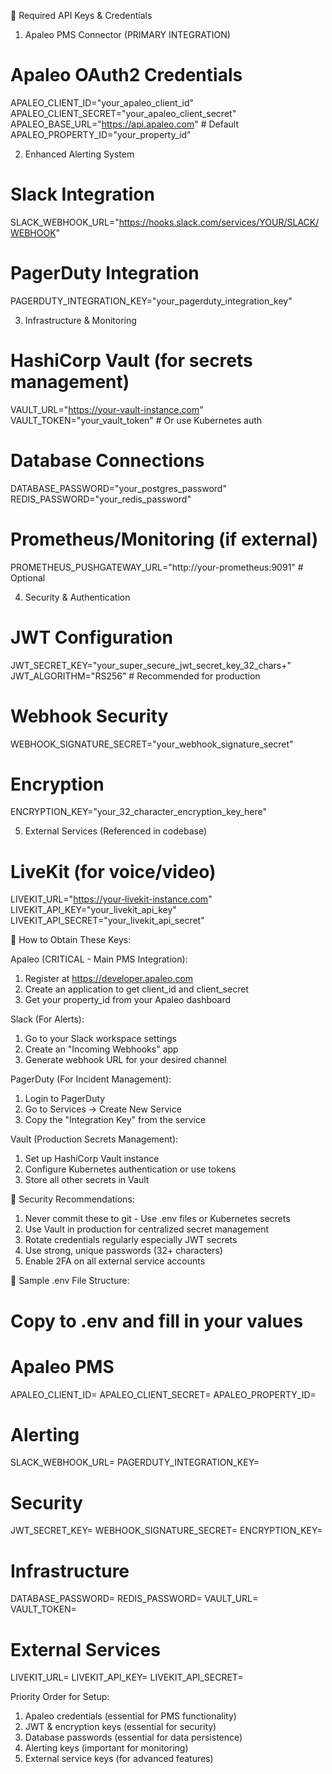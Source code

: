  🔐 Required API Keys & Credentials

  1. Apaleo PMS Connector (PRIMARY INTEGRATION)

  # Apaleo OAuth2 Credentials
  APALEO_CLIENT_ID="your_apaleo_client_id"
  APALEO_CLIENT_SECRET="your_apaleo_client_secret"
  APALEO_BASE_URL="https://api.apaleo.com"  # Default
  APALEO_PROPERTY_ID="your_property_id"

  2. Enhanced Alerting System

  # Slack Integration
  SLACK_WEBHOOK_URL="https://hooks.slack.com/services/YOUR/SLACK/WEBHOOK"

  # PagerDuty Integration  
  PAGERDUTY_INTEGRATION_KEY="your_pagerduty_integration_key"

  3. Infrastructure & Monitoring

  # HashiCorp Vault (for secrets management)
  VAULT_URL="https://your-vault-instance.com"
  VAULT_TOKEN="your_vault_token"  # Or use Kubernetes auth

  # Database Connections
  DATABASE_PASSWORD="your_postgres_password"
  REDIS_PASSWORD="your_redis_password"

  # Prometheus/Monitoring (if external)
  PROMETHEUS_PUSHGATEWAY_URL="http://your-prometheus:9091"  # Optional

  4. Security & Authentication

  # JWT Configuration
  JWT_SECRET_KEY="your_super_secure_jwt_secret_key_32_chars+"
  JWT_ALGORITHM="RS256"  # Recommended for production

  # Webhook Security
  WEBHOOK_SIGNATURE_SECRET="your_webhook_signature_secret"

  # Encryption
  ENCRYPTION_KEY="your_32_character_encryption_key_here"

  5. External Services (Referenced in codebase)

  # LiveKit (for voice/video)
  LIVEKIT_URL="https://your-livekit-instance.com"
  LIVEKIT_API_KEY="your_livekit_api_key"
  LIVEKIT_API_SECRET="your_livekit_api_secret"

  📝 How to Obtain These Keys:

  Apaleo (CRITICAL - Main PMS Integration):

  1. Register at https://developer.apaleo.com
  2. Create an application to get client_id and client_secret
  3. Get your property_id from your Apaleo dashboard

  Slack (For Alerts):

  1. Go to your Slack workspace settings
  2. Create an "Incoming Webhooks" app
  3. Generate webhook URL for your desired channel

  PagerDuty (For Incident Management):

  1. Login to PagerDuty
  2. Go to Services → Create New Service
  3. Copy the "Integration Key" from the service

  Vault (Production Secrets Management):

  1. Set up HashiCorp Vault instance
  2. Configure Kubernetes authentication or use tokens
  3. Store all other secrets in Vault

  🚨 Security Recommendations:

  1. Never commit these to git - Use .env files or Kubernetes secrets
  2. Use Vault in production for centralized secret management
  3. Rotate credentials regularly especially JWT secrets
  4. Use strong, unique passwords (32+ characters)
  5. Enable 2FA on all external service accounts

  📄 Sample .env File Structure:

  # Copy to .env and fill in your values
  # Apaleo PMS
  APALEO_CLIENT_ID=
  APALEO_CLIENT_SECRET=
  APALEO_PROPERTY_ID=

  # Alerting
  SLACK_WEBHOOK_URL=
  PAGERDUTY_INTEGRATION_KEY=

  # Security
  JWT_SECRET_KEY=
  WEBHOOK_SIGNATURE_SECRET=
  ENCRYPTION_KEY=

  # Infrastructure  
  DATABASE_PASSWORD=
  REDIS_PASSWORD=
  VAULT_URL=
  VAULT_TOKEN=

  # External Services
  LIVEKIT_URL=
  LIVEKIT_API_KEY=
  LIVEKIT_API_SECRET=

  Priority Order for Setup:
  1. Apaleo credentials (essential for PMS functionality)
  2. JWT & encryption keys (essential for security)
  3. Database passwords (essential for data persistence)
  4. Alerting keys (important for monitoring)
  5. External service keys (for advanced features)
